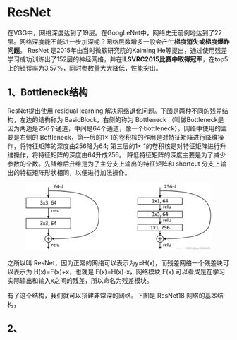 # ResNet

在VGG中，网络深度达到了19层。在GoogLeNet中，网络史无前例地达到了22层。网络深度能不能进一步加深呢？网络层数增多一般会产生**梯度消失或梯度爆炸问题**。 ResNet 是2015年由当时微软研究院的Kaiming He等提出，通过使用残差学习成功训练出了152层的神经网络，并在**ILSVRC2015比赛中取得冠军**，在top5上的错误率为3.57%，同时参数量大大降低，性能突出。

## 1、Bottleneck结构

ResNet提出使用 residual learning 解决网络退化问题。下图是两种不同的残差结构，左边的结构称为 BasicBlock，右侧的称为 Bottleneck （叫做Bottleneck是因为两边是256个通道，中间是64个通道，像一个bottleneck）。网络中使用的主要是右侧的 Bottleneck，第一层的1× 1的卷积核的作用是对特征矩阵进行降维操作，将特征矩阵的深度由256降为64; 第三层的1× 1的卷积核是对特征矩阵进行升维操作，将特征矩阵的深度由64升成256。 降低特征矩阵的深度主要是为了减少参数的个数。先降维后升维是为了主分支上输出的特征矩阵和 shortcut 分支上输出的特征矩阵形状相同，以便进行加法操作。

<figure><img src="../.gitbook/assets/a86180931c2f429c9a9af5155fdecf3d.jpg" alt=""><figcaption></figcaption></figure>

之所以叫 ResNet，因为正常的网络可以表示为y=H(x)，而残差网络一个残差块可以表示为 H(x)=F(x)+x，也就是 F(x)=H(x)-x，网络模块 F(x) 可以看成是在学习实际输出和输入x之间的残差，所以命名为残差模块。

有了这个结构，我们就可以搭建非常深的网络。下图是 ResNet18 网络的基本结构，

## 2、
